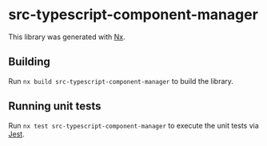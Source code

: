 # src-typescript-component-manager

This library was generated with [Nx](https://nx.dev).

## Building

Run `nx build src-typescript-component-manager` to build the library.

## Running unit tests

Run `nx test src-typescript-component-manager` to execute the unit tests via [Jest](https://jestjs.io).
